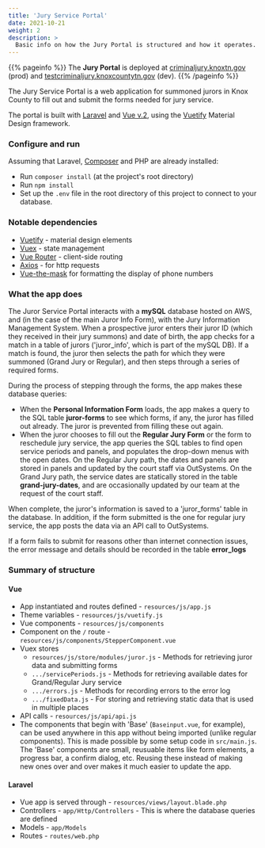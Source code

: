 ```yaml
---
title: 'Jury Service Portal'
date: 2021-10-21
weight: 2
description: >
  Basic info on how the Jury Portal is structured and how it operates.
---
```


{{% pageinfo %}}
The **Jury Portal** is deployed at [criminaljury.knoxtn.gov](https://criminaljury.knoxcountytn.gov) (prod) and [testcriminaljury.knoxcountytn.gov](https://testcriminaljury.knoxcountytn.gov) (dev).
{{% /pageinfo %}}

The Jury Service Portal is a web application for summoned jurors in Knox County to fill out and submit the forms needed for jury service.

The portal is built with [Laravel]('https://laravel.com/docs/8.x') and [Vue v.2]('https://vuejs.org/'), using the [Vuetify]('https://vuetifyjs.com/en/') Material Design framework.

### Configure and run

Assuming that Laravel, [Composer]('https://getcomposer.org/') and PHP are already installed:

- Run `composer install` (at the project's root directory)
- Run `npm install`
- Set up the `.env` file in the root directory of this project to connect to your database.

### Notable dependencies

- [Vuetify](https://vuetifyjs.com/en/) - material design elements
- [Vuex](https://vuex.vuejs.org/) - state management
- [Vue Router](https://router.vuejs.org/) - client-side routing
- [Axios](https://axios-http.com/) - for http requests
- [Vue-the-mask](https://www.npmjs.com/package/vue-the-mask) for formatting the display of phone numbers

### What the app does

The Juror Service Portal interacts with a **mySQL** database hosted on AWS, and (in the case of the main Juror Info Form), with the Jury Information Management System. When a prospective juror enters their juror ID (which they received in their jury summons) and date of birth, the app checks for a match in a table of jurors ('juror_info', which is part of the mySQL DB). If a match is found, the juror then selects the path for which they were summoned (Grand Jury or Regular), and then steps through a series of required forms.

During the process of stepping through the forms, the app makes these database queries:

- When the **Personal Information Form** loads, the app makes a query to the SQL table **juror-forms** to see which forms, if any, the juror has filled out already. The juror is prevented from filling these out again.
- When the juror chooses to fill out the **Regular Jury Form** or the form to reschedule jury service, the app queries the SQL tables to find open service periods and panels, and populates the drop-down menus with the open dates. On the Regular Jury path, the dates and panels are stored in panels and updated by the court staff via OutSystems. On the Grand Jury path, the service dates are statically stored in the table **grand-jury-dates**, and are occasionally updated by our team at the request of the court staff.

When complete, the juror's information is saved to a 'juror_forms' table in the database. In addition, if the form submitted is the one for regular jury service, the app posts the data via an API call to OutSystems.

If a form fails to submit for reasons other than internet connection issues, the error message and details should be recorded in the table **error_logs**

### Summary of structure

#### Vue

- App instantiated and routes defined - `resources/js/app.js`
- Theme variables - `resources/js/vuetify.js`
- Vue components - `resources/js/components`
- Component on the `/` route - `resources/js/components/StepperComponent.vue`
- Vuex stores
  - `resources/js/store/modules/juror.js` - Methods for retrieving juror data and submitting forms
  - `.../servicePeriods.js` - Methods for retrieving available dates for Grand/Regular Jury service
  - `.../errors.js` - Methods for recording errors to the error log
  - `.../fixedData.js` - For storing and retrieving static data that is used in multiple places
- API calls - `resources/js/api/api.js`
- The components that begin with 'Base' (`Baseinput.vue`, for example), can be used anywhere in this app without being imported (unlike regular components). This is made possible by some setup code in `src/main.js`. The 'Base' components are small, reusuable items like form elements, a progress bar, a confirm dialog, etc. Reusing these instead of making new ones over and over makes it much easier to update the app.

#### Laravel

- Vue app is served through - `resources/views/layout.blade.php`
- Controllers - `app/Http/Controllers` - This is where the database queries are defined
- Models - `app/Models`
- Routes - `routes/web.php`
